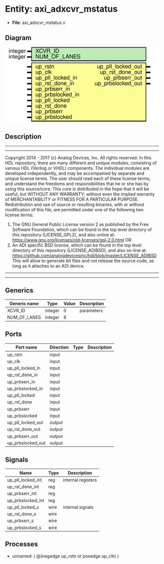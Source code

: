 # Entity: axi_adxcvr_mstatus

- **File**: axi_adxcvr_mstatus.v
## Diagram

![Diagram](axi_adxcvr_mstatus.svg "Diagram")
## Description

***************************************************************************
 ***************************************************************************
 Copyright 2014 - 2017 (c) Analog Devices, Inc. All rights reserved.
 In this HDL repository, there are many different and unique modules, consisting
 of various HDL (Verilog or VHDL) components. The individual modules are
 developed independently, and may be accompanied by separate and unique license
 terms.
 The user should read each of these license terms, and understand the
 freedoms and responsibilities that he or she has by using this source/core.
 This core is distributed in the hope that it will be useful, but WITHOUT ANY
 WARRANTY; without even the implied warranty of MERCHANTABILITY or FITNESS FOR
 A PARTICULAR PURPOSE.
 Redistribution and use of source or resulting binaries, with or without modification
 of this file, are permitted under one of the following two license terms:
   1. The GNU General Public License version 2 as published by the
      Free Software Foundation, which can be found in the top level directory
      of this repository (LICENSE_GPL2), and also online at:
      <https://www.gnu.org/licenses/old-licenses/gpl-2.0.html>
 OR
   2. An ADI specific BSD license, which can be found in the top level directory
      of this repository (LICENSE_ADIBSD), and also on-line at:
      https://github.com/analogdevicesinc/hdl/blob/master/LICENSE_ADIBSD
      This will allow to generate bit files and not release the source code,
      as long as it attaches to an ADI device.
 ***************************************************************************
 ***************************************************************************
 
## Generics

| Generic name | Type    | Value | Description |
| ------------ | ------- | ----- | ----------- |
| XCVR_ID      | integer | 0     | parameters  |
| NUM_OF_LANES | integer | 8     |             |
## Ports

| Port name         | Direction | Type | Description |
| ----------------- | --------- | ---- | ----------- |
| up_rstn           | input     |      |             |
| up_clk            | input     |      |             |
| up_pll_locked_in  | input     |      |             |
| up_rst_done_in    | input     |      |             |
| up_prbserr_in     | input     |      |             |
| up_prbslocked_in  | input     |      |             |
| up_pll_locked     | input     |      |             |
| up_rst_done       | input     |      |             |
| up_prbserr        | input     |      |             |
| up_prbslocked     | input     |      |             |
| up_pll_locked_out | output    |      |             |
| up_rst_done_out   | output    |      |             |
| up_prbserr_out    | output    |      |             |
| up_prbslocked_out | output    |      |             |
## Signals

| Name              | Type | Description         |
| ----------------- | ---- | ------------------- |
| up_pll_locked_int | reg  | internal registers  |
| up_rst_done_int   | reg  |                     |
| up_prbserr_int    | reg  |                     |
| up_prbslocked_int | reg  |                     |
| up_pll_locked_s   | wire | internal signals    |
| up_rst_done_s     | wire |                     |
| up_prbserr_s      | wire |                     |
| up_prbslocked_s   | wire |                     |
## Processes
- unnamed: ( @(negedge up_rstn or posedge up_clk) )
